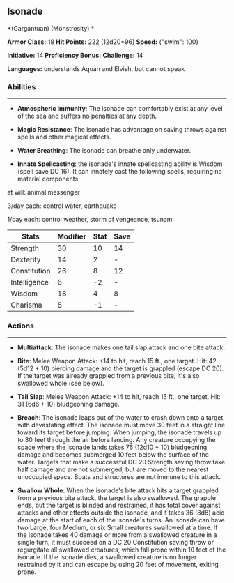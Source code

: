 ## Isonade
*(Gargantuan) (Monstrosity) *

**Armor Class:** 18
**Hit Points:** 222 (12d20+96)
**Speed:** {"swim": 100}

**Initiative:** 14
**Proficiency Bonus:**
**Challenge:** 14

**Languages:** understands Aquan and Elvish, but cannot speak

### Abilities
 --- 
- **Atmospheric Immunity**: The isonade can comfortably exist at any level of the sea and suffers no penalties at any depth.

- **Magic Resistance**: The isonade has advantage on saving throws against spells and other magical effects.

- **Water Breathing**: The isonade can breathe only underwater.

- **Innate Spellcasting**: the isonade's innate spellcasting ability is Wisdom (spell save DC 16). It can innately cast the following spells, requiring no material components:

at will: animal messenger

3/day each: control water, earthquake

1/day each: control weather, storm of vengeance, tsunami



| Stats | Modifier | Stat | Save
| ---- | ---- | ---- | ---- |
| Strength | 30 | 10 | 14 |
| Dexterity | 14 | 2 | - |
| Constitution | 26 | 8 | 12 |
| Intelligence | 6 | -2 | - |
| Wisdom | 18 | 4 | 8 |
| Charisma | 8 | -1 | - |

### Actions
 --- 
- **Multiattack**: The isonade makes one tail slap attack and one bite attack.

- **Bite**: Melee Weapon Attack: +14 to hit, reach 15 ft., one target. Hit: 42 (5d12 + 10) piercing damage and the target is grappled (escape DC 20). If the target was already grappled from a previous bite, it's also swallowed whole (see below).

- **Tail Slap**: Melee Weapon Attack: +14 to hit, reach 15 ft., one target. Hit: 31 (6d6 + 10) bludgeoning damage.

- **Breach**: The isonade leaps out of the water to crash down onto a target with devastating effect. The isonade must move 30 feet in a straight line toward its target before jumping. When jumping, the isonade travels up to 30 feet through the air before landing. Any creature occupying the space where the isonade lands takes 76 (12d10 + 10) bludgeoning damage and becomes submerged 10 feet below the surface of the water. Targets that make a successful DC 20 Strength saving throw take half damage and are not submerged, but are moved to the nearest unoccupied space. Boats and structures are not immune to this attack.

- **Swallow Whole**: When the isonade's bite attack hits a target grappled from a previous bite attack, the target is also swallowed. The grapple ends, but the target is blinded and restrained, it has total cover against attacks and other effects outside the isonade, and it takes 36 (8d8) acid damage at the start of each of the isonade's turns. An isonade can have two Large, four Medium, or six Small creatures swallowed at a time. If the isonade takes 40 damage or more from a swallowed creature in a single turn, it must succeed on a DC 20 Constitution saving throw or regurgitate all swallowed creatures, which fall prone within 10 feet of the isonade. If the isonade dies, a swallowed creature is no longer restrained by it and can escape by using 20 feet of movement, exiting prone.

